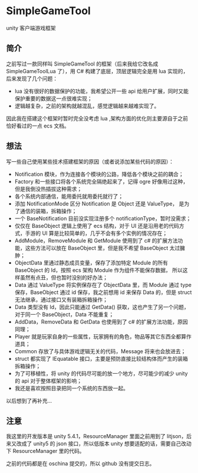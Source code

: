 # SimpleGameTool
unity 客户端游戏框架

## 简介
之前写过一款同样叫 SimpleGameTool 的框架（后来我给它改名成 SimpleGameToolLua 了），用 C# 构建了底层，顶层逻辑完全是用 lua 实现的，后来发现了几个问题：

*   lua 没有很好的数据保护的功能，我希望公开一些 api 给用户扩展，同时又能保护重要的数据这一点很难实现；
*   逻辑越复杂，之前的架构就越混乱，感觉逻辑越来越难实现了。

因此我在搭建这个框架时暂时完全没考虑 lua ,架构方面的优化则主要源自于之前恰好看过的一点 ecs 文档。

## 想法
写一些自己使用某些技术搭建框架的原因（或者说添加某些代码的原因）：

*   Notification 模块，作为连接各个模块的公路，降低各个模块之前的耦合；
*   Factory 和一些接口将各个系统完全隔绝起来了，记得 ogre 好像用过这种，但是我倒没热插拔这种需求；
*   各个系统内部通信，能用委托就用委托就行了；
*   添加 NotificationMode 区分 Notification 是 Object 还是 ValueType， 是为了通信的装箱，拆箱操作；
*   一个 BaseNotification 目前没实现注册多个 notificationType，暂时没需求；
*   仅仅在 BaseObject 逻辑上使用了 ecs 结构，对于 UI 还是沿用老的代码方式，手游的 UI 算是比较简单的，几乎不会有多个实例的情况存在；
*   AddModule，RemoveModule 和 GetModule 使用到了 c# 的扩展方法功能，这些方法可以放在 BaseObject 里，但是我不希望 BaseObject 太过臃肿；
*   ObjectData 里通过静态成员变量，保存了添加特定 Module 的所有 BaseObject 的 Id，按照 ecs 架构 Module 作为组件不能保存数据， 所以这样虽然有点丑，但也暂时没别的好办法；
*   Data 通过 ValueType 将实例保存在了 ObjectData 里，而 Module 通过 type 保存，BaseObject 通过 id 保存，我之前想用 id 来保存 Data 的，但是 struct 无法继承，通过接口又有装箱拆箱操作；
*   Data 类型没有 Id，因此只能通过 GetData<T>() 获取，这也产生了另一个问题，对于同一个 BaseObject，Data 不能重复；
*   AddData，RemoveData 和 GetData<T> 也使用到了 c# 的扩展方法功能，原因同理；
*   Player 就是玩家自身的一些属性，玩家拥有的角色，物品等其它东西全都算作道具；
*   Common 存放了与具体游戏逻辑无关的代码，Message 将来也会放进去；
*   struct 都实现了 IEquatable 接口，主要是预防直接比较结构体而产生的装箱拆箱操作；
*   为了可移植性，将 unity 的代码尽可能的放一个地方，尽可能少的减少 unity 的 api 对于整体框架的影响；
*   我还是喜欢按照目录把同一个系统的东西放一起。

以后想到了再补充...

## 注意
我这里的开发版本是 unity 5.4.1，ResourceManager 里面之前用到了 litjson，后来又改成了 unity5 的 json 接口，所以低版本 unity 想要适配的话，需要自己改动下 ResourceManager 里的代码。

之前的代码都是在 oschina 提交的，所以 github 没有提交日志。